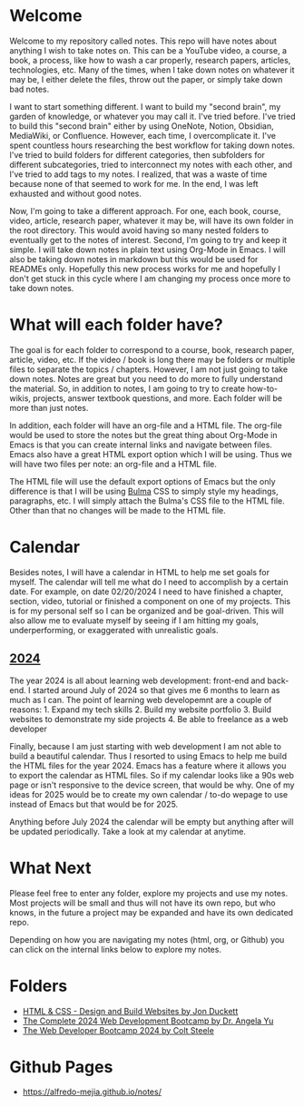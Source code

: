 # Welcome
Welcome to my repository called notes. This repo will have notes about anything I wish to take notes on. This can be a YouTube video, a course, a book, a process, like how to wash a car properly, research papers, articles, technologies, etc. Many of the times, when I take down notes on whatever it may be, I either delete the files, throw out the paper, or simply take down bad notes.

I want to start something different. I want to build my "second brain", my garden of knowledge, or whatever you may call it. I've tried before. I've tried to build this "second brain" either by using OneNote, Notion, Obsidian, MediaWiki, or Confluence. However, each time, I overcomplicate it. I've spent countless hours researching the best workflow for taking down notes. I've tried to build folders for different categories, then subfolders for different subcategories, tried to interconnect my notes with each other, and I've tried to add tags to my notes. I realized, that was a waste of time because none of that seemed to work for me. In the end, I was left exhausted and without good notes. 

Now, I'm going to take a different approach. For one, each book, course, video, article, research paper, whatever it may be, will have its own folder in the root directory. This would avoid having so many nested folders to eventually get to the notes of interest. Second, I'm going to try and keep it simple. I will take down notes in plain text using Org-Mode in Emacs. I will also be taking down notes in markdown but this would be used for READMEs only. Hopefully this new process works for me and hopefully I don't get stuck in this cycle where I am changing my process once more to take down notes.

# What will each folder have?
The goal is for each folder to correspond to a course, book, research paper, article, video, etc. If the video / book is long there may be folders or multiple files to separate the topics / chapters. However, I am not just going to take down notes. Notes are great but you need to do more to fully understand the material. So, in addition to notes, I am going to try to create how-to-wikis, projects, answer textbook questions, and more. Each folder will be more than just notes.

In addition, each folder will have an org-file and a HTML file. The org-file would be used to store the notes but the great thing about Org-Mode in Emacs is that you can create internal links and navigate between files. Emacs also have a great HTML export option which I will be using. Thus we will have two files per note: an org-file and a HTML file.

The HTML file will use the default export options of Emacs but the only difference is that I will be using [Bulma](https://bulma.io) CSS to simply style my headings, paragraphs, etc. I will simply attach the Bulma's CSS file to the HTML file. Other than that no changes will be made to the HTML file.

# Calendar
Besides notes, I will have a calendar in HTML to help me set goals for myself. The calendar will tell me what do I need to accomplish by a certain date. For example, on date 02/20/2024 I need to have finished a chapter, section, video, tutorial or finished a component on one of my projects. This is for my personal self so I can be organized and be goal-driven. This will also allow me to evaluate myself by seeing if I am hitting my goals, underperforming, or exaggerated with unrealistic goals. 

## [2024](https://github.com/alfredo-mejia/notes/tree/main/calendar/2024)
The year 2024 is all about learning web development: front-end and back-end. I started around July of 2024 so that gives me 6 months to learn as much as I can. The point of learning web developemnt are a couple of reasons:
    1. Expand my tech skills
    2. Build my website portfolio
    3. Build websites to demonstrate my side projects
    4. Be able to freelance as a web developer

Finally, because I am just starting with web development I am not able to build a beautiful calendar. Thus I resorted to using Emacs to help me build the HTML files for the year 2024. Emacs has a feature where it allows you to export the calendar as HTML files. So if my calendar looks like a 90s web page or isn't responsive to the device screen, that would be why. One of my ideas for 2025 would be to create my own calendar / to-do wepage to use instead of Emacs but that would be for 2025.

Anything before July 2024 the calendar will be empty but anything after will be updated periodically. Take a look at my calendar at anytime.

# What Next
Please feel free to enter any folder, explore my projects and use my notes. Most projects will be small and thus will not have its own repo, but who knows, in the future a project may be expanded and have its own dedicated repo.

Depending on how you are navigating my notes (html, org, or Github) you can click on the internal links below to explore my notes.

# Folders
- [HTML & CSS - Design and Build Websites by Jon Duckett](https://github.com/alfredo-mejia/notes/tree/main/HTML%20%26%20CSS%20-%20Design%20and%20Build%20Websites)
- [The Complete 2024 Web Development Bootcamp by Dr. Angela Yu](https://github.com/alfredo-mejia/notes/tree/main/The%20Complete%202024%20Web%20Development%20Bootcamp) 
- [The Web Developer Bootcamp 2024 by Colt Steele](https://github.com/alfredo-mejia/notes/tree/main/The%20Web%20Developer%20Bootcamp%202024)

# Github Pages
- https://alfredo-mejia.github.io/notes/
